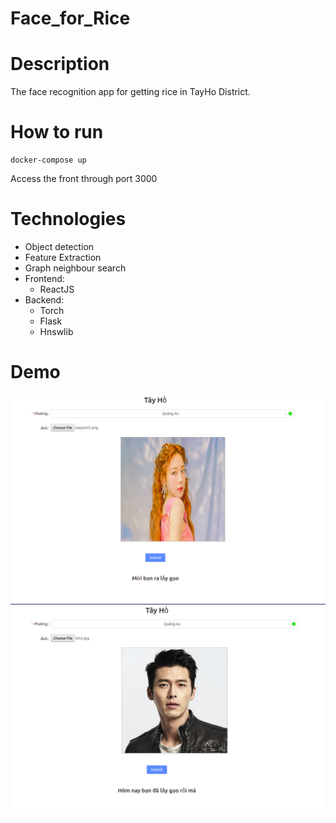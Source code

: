 # Face_for_Rice

# Description
The face recognition app for getting rice in TayHo District.

# How to run
```
docker-compose up
```
Access the front through port 3000

# Technologies
- Object detection
- Feature Extraction
- Graph neighbour search
- Frontend:
    - ReactJS
- Backend:
    - Torch
    - Flask
    - Hnswlib

# Demo
!["Ok"](correct.png)
<br />
!["Not Ok"](wrong.png)